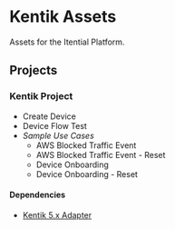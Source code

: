 # Kentik Assets
Assets for the Itential Platform.

## Projects
### Kentik Project
- Create Device
- Device Flow Test
- _Sample Use Cases_
    - AWS Blocked Traffic Event
    - AWS Blocked Traffic Event - Reset
    - Device Onboarding
    - Device Onboarding - Reset

#### Dependencies
- [Kentik 5.x Adapter](https://gitlab.com/itentialopensource/adapters/adapter-kentick_v5)
